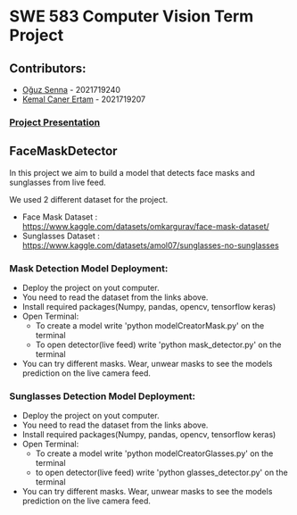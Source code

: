 # SWE 583 Computer Vision Term Project
## Contributors:
* [Oğuz Senna](https://github.com/oguzsenna) - 2021719240
* [Kemal Caner Ertam](https://github.com/ckertam) - 2021719207

### [Project Presentation](https://docs.google.com/presentation/d/18J6gaz7TZYmVGwURuf3FvVyoS_g0DpVWzuPofSX6uYk/edit?usp=sharing)

## FaceMaskDetector
In this project we aim to build a model that detects face masks and sunglasses from live feed.

We used 2 different dataset for the project.
* Face Mask Dataset : https://www.kaggle.com/datasets/omkargurav/face-mask-dataset/
* Sunglasses Dataset : https://www.kaggle.com/datasets/amol07/sunglasses-no-sunglasses 

### Mask Detection Model Deployment:

* Deploy the project on yout computer.
* You need to read the dataset from the links above.
* Install required packages(Numpy, pandas, opencv, tensorflow keras)
* Open Terminal:
  * To create a model write 'python modelCreatorMask.py' on the terminal
  * To open detector(live feed) write 'python mask_detector.py' on the terminal
* You can try different masks. Wear, unwear masks to see the models prediction on the live camera feed.

### Sunglasses Detection Model Deployment:

* Deploy the project on yout computer.
* You need to read the dataset from the links above.
* Install required packages(Numpy, pandas, opencv, tensorflow keras)
* Open Terminal:
  * To create a model write 'python modelCreatorGlasses.py' on the terminal
  * to open detector(live feed) write 'python glasses_detector.py' on the terminal
* You can try different masks. Wear, unwear masks to see the models prediction on the live camera feed.




